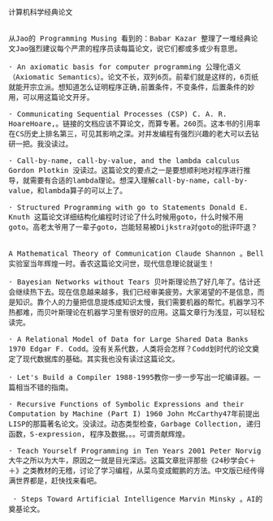 <pre style="white-space: pre-wrap;">
计算机科学经典论文

 
从Jao的 Programming Musing 看到的：Babar Kazar 整理了一堆经典论文Jao强烈建议每个严肃的程序员读每篇论文，说它们都或多或少有意思。

· An axiomatic basis for computer programming 公理化语义（Axiomatic Semantics）。论文不长，双列6页。前辈们就是这样的，6页纸就能开宗立派。想知道怎么证明程序正确,前置条件，不变条件，后置条件的妙用，可以用这篇论文开牙。

· Communicating Sequential Processes (CSP) C. A. R. HoareHoare,。链接的文档应该不算论文，而算专著。260页。这本书的引用率在CS历史上排名第三，可见其影响之深。对并发编程有强烈兴趣的老大可以去钻研一把。我没读过。

· Call-by-name, call-by-value, and the lambda calculus Gordon Plotkin 没读过。这篇论文的要点之一是要想顺利地对程序进行推导，就需要有合适的lambda理论。想深入理解call-by-name，call-by-value，和lambda算子的可以上了。

· Structured Programming with go to Statements Donald E. Knuth 这篇论文详细结构化编程时讨论了什么时候用goto，什么时候不用goto。高老太爷用了一辈子goto，岂能轻易被Dijkstra对goto的批评吓退？


A Mathematical Theory of Communication Claude Shannon 。Bell实验室当年辉煌一时。香农这篇论文问世，现代信息理论就诞生！

· Bayesian Networks without Tears 贝叶斯理论热了好几年了。估计还会继续热下去。现在信息越来越多，我们已经审美疲劳。大家渴望的不是信息，而是知识。靠个人的力量把信息提炼成知识太慢，我们需要机器的帮忙。机器学习不热都难，而贝叶斯理论在机器学习里有很好的应用。这篇文章行为浅显，可以轻松读完。

· A Relational Model of Data for Large Shared Data Banks 1970 Edgar F. Codd。没有关系代数，人类将会怎样？Codd划时代的论文奠定了现代数据库的基础。其实我也没有读过这篇论文。

· Let's Build a Compiler 1988-1995教你一步一步写出一坨编译器。一篇相当不错的指南。

· Recursive Functions of Symbolic Expressions and their Computation by Machine (Part I) 1960 John McCarthy47年前提出LISP的那篇著名论文。没读过。动态类型检查，Garbage Collection, 递归函数，S-expression, 程序及数据。。。可谓贡献辉煌。

· Teach Yourself Programming in Ten Years 2001 Peter Norvig大牛之所以为大牛，原因之一就是目光深远。这篇文章批评那些《24秒学会C＋＋》之类教材的无稽，讨论了学习编程，从菜鸟变成鲲鹏的方法。中文版已经传得满世界都是，赶快找来看吧。

 · Steps Toward Artificial Intelligence Marvin Minsky 。AI的奠基论文。
</pre>
